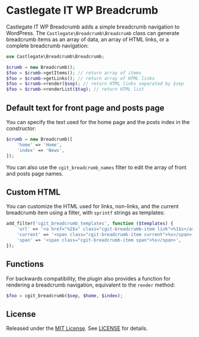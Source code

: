 # Castlegate IT WP Breadcrumb #

Castlegate IT WP Breadcrumb adds a simple breadcrumb navigation to WordPress. The `Castlegate\Breadcrumb\Breadcrumb` class can generate breadcrumb items as an array of data, an array of HTML links, or a complete breadcrumb navigation:

~~~ php
use Castlegate\Breadcrumb\Breadcrumb;

$crumb = new Breadcrumb();
$foo = $crumb->getItems(); // return array of items
$foo = $crumb->getLinks(); // return array of HTML links
$foo = $crumb->render($sep); // return HTML links separated by $sep
$foo = $crumb->renderList($tag); // return HTML list
~~~

## Default text for front page and posts page

You can specify the text used for the home page and the posts index in the constructor:

~~~ php
$crumb = new Breadcrumb([
    'home' => 'Home',
    'index' => 'News',
]);
~~~

You can also use the `cgit_breadcrumb_names` filter to edit the array of front and posts page names.

## Custom HTML

You can customize the HTML used for links, non-links, and the current breadcrumb item using a filter, with `sprintf` strings as templates:

~~~ php
add_filter('cgit_breadcrumb_templates', function ($templates) {
    'url' => '<a href="%2$s" class="cgit-breadcrumb-item link">%1$s</a>',
    'current' => '<span class="cgit-breadcrumb-item current">%s</span>',
    'span' => '<span class="cgit-breadcrumb-item span">%s</span>',
});
~~~

## Functions

For backwards compatibility, the plugin also provides a function for rendering a breadcrumb navigation, equivalent to the `render` method:

~~~ php
$foo = cgit_breadcrumb($sep, $home, $index);
~~~

## License

Released under the [MIT License](https://opensource.org/licenses/MIT). See [LICENSE](LICENSE) for details.
